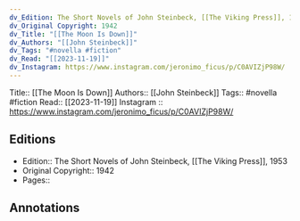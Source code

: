 ```yaml
---
dv_Edition: The Short Novels of John Steinbeck, [[The Viking Press]], 1953
dv_Original Copyright: 1942
dv_Title: "[[The Moon Is Down]]"
dv_Authors: "[[John Steinbeck]]"
dv_Tags: "#novella #fiction"
dv_Read: "[[2023-11-19]]"
dv_Instagram: https://www.instagram.com/jeronimo_ficus/p/C0AVIZjP98W/
---
```

Title:: [[The Moon Is Down]]
Authors:: [[John Steinbeck]]
Tags:: #novella #fiction 
Read:: [[2023-11-19]]
Instagram :: https://www.instagram.com/jeronimo_ficus/p/C0AVIZjP98W/


## Editions
- Edition:: The Short Novels of John Steinbeck, [[The Viking Press]], 1953
- Original Copyright:: 1942
- Pages::

## Annotations
